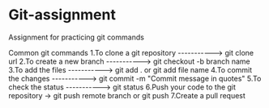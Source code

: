# Git-assignment

Assignment for practicing git commands

Common git commands
1.To clone a git repository -----------> git clone url
2.To create a new branch -----------> git checkout -b branch name
3.To add the files -----------> git add . or git add file name
4.To commit the changes -----------> git commit -m "Commit message in quotes"
5.To check the status -----------> git status
6.Push your code to the git repository -> git push remote branch or git push
7.Create a pull request
